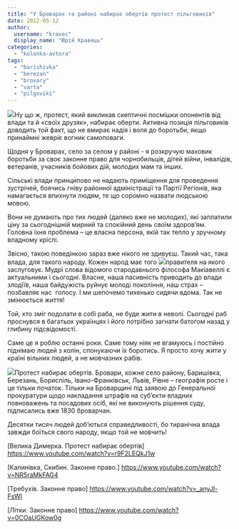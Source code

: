 ```yaml
---
title: "У Броварах та районі набирає обертів протест пільговиків"
date: 2012-05-12
author: 
  username: "kravec"
  display_name: "Юрій Кравець"
categories: 
  - "kolonka-avtora"
tags: 
  - "barishivka"
  - "berezan"
  - "brovary"
  - "varta"
  - "pilgoviki"
---
```


[![](https://mpz.brovary.org/wp-content/uploads/2012/05/IMG_8467.jpg)](https://mpz.brovary.org/wp-content/uploads/2012/05/IMG_8467.jpg)Ну що ж, протест, який викликав скептичні посмішки опонентів від влади та й «своїх друзяк», набирає оберти. Активна позиція пільговиків доводить той факт, що не вмирає надія і воля до боротьби, якщо принаймні жевріє вогник самоповаги.

Щодня у Броварах, село за селом у районі - я розкручую маховик боротьби за своє законне право для чорнобильців, дітей війни, інвалідів, ветеранів, учасників бойових дій, молодих мам та інших.

Сільські влади принципово не надають приміщення для проведення зустрічей, боячись гніву районної адміністрації та Партії Регіонів, яка намагається впихнути людям, те що соромно назвати людською мовою.

Вони не думають про тих людей (далеко вже не молодих), які заплатили ціну за сьогоднішній мирний та спокійний день своїм здоров’ям.  Головна їхня проблема – це власна персона, якій так тепло у зручному владному кріслі.

Звісно, такою поведінкою зараз вже нікого не здивуєш. Такий час, така влада, для такого народу. Кожен народ має того [![](https://mpz.brovary.org/wp-content/uploads/2012/05/IMG_8190.jpg)](https://mpz.brovary.org/wp-content/uploads/2012/05/IMG_8190.jpg)правителя на якого заслуговує. Мудрі слова відомого стародавнього філософа Макіавеллі є актуальними і сьогодні. Власне, наша пасивність приводить до влади злодіїв, наша байдужість руйнує молоді покоління, наш страх – позбавляє нас  голосу. І ми шепочемо тихенько сидячи вдома. Так не змінюється життя!

Той, хто зміг подолати в собі раба, не буде жити в неволі. Сьогодні раб проснувся в багатьох українцях і його потрібно загнати батогом назад у глибину підсвідомості.

Саме це я роблю останні роки. Саме тому ніяк не вгамуюсь і постійно піднімаю людей з колін, спонукаючи їх боротись. Я просто хочу жити у країні вільних людей, а не мовчазних рабів.

[](https://mpz.brovary.org/wp-content/uploads/2012/05/IMG_8477.jpg)[![](https://mpz.brovary.org/wp-content/uploads/2012/05/IMG_84771.jpg)](https://mpz.brovary.org/wp-content/uploads/2012/05/IMG_84771.jpg)Протест набирає обертів. Бровари, кожне село району, Баришівка, Березань, Бориспіль, Івано-Франківськ, Львів, Рівне – географія росте і це тільки початок. Тільки на Броварщині під заявою до Генеральної прокуратури щодо накладання штрафів на суб’єкти владних повноважень та посадових осіб, які не виконують рішення суду, підписались вже 1830 броварчан.

[](https://mpz.brovary.org/wp-content/uploads/2012/05/IMG_8477.jpg)Десятки тисяч людей доб’ються справедливості, бо тиранічна влада завжди боїться свого народу, якщо той не мовчить!

[Велика Димерка. Протест набирає обертів] https://www.youtube.com/watch?v=r9F2LEQkJ1w 

[Калинівка, Скибин. Законне право.] https://www.youtube.com/watch?v=NR5raMkFAG4 

[Требухів. Законне право] https://www.youtube.com/watch?v=_anyJl-FsWI 

[Літки. Законне право] https://www.youtube.com/watch?v=0COaUGKow0g 
